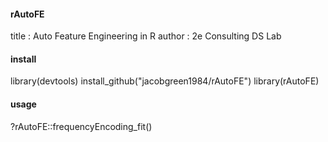 #### rAutoFE
title : Auto Feature Engineering in R
author : 2e Consulting DS Lab

#### install 
library(devtools)
install_github("jacobgreen1984/rAutoFE")
library(rAutoFE)

#### usage
?rAutoFE::frequencyEncoding_fit()
